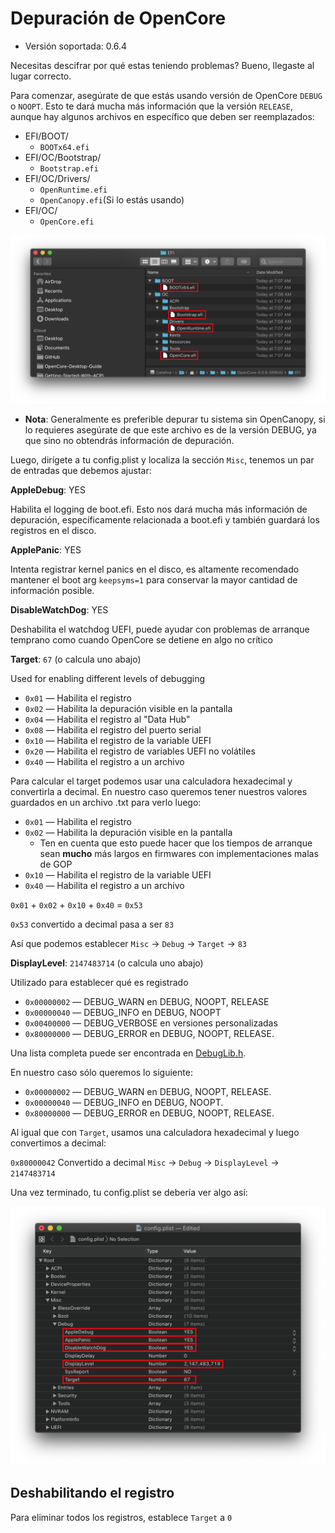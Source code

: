 # Depuración de OpenCore

* Versión soportada: 0.6.4

Necesitas descifrar por qué estas teniendo problemas? Bueno, llegaste al lugar correcto.

Para comenzar, asegúrate de que estás usando versión de OpenCore `DEBUG` o `NOOPT`. Esto te dará mucha más información que la versión `RELEASE`, aunque hay algunos archivos en específico que deben ser reemplazados:

* EFI/BOOT/
  * `BOOTx64.efi`
* EFI/OC/Bootstrap/
  * `Bootstrap.efi`
* EFI/OC/Drivers/
  * `OpenRuntime.efi`
  * `OpenCanopy.efi`(Si lo estás usando)
* EFI/OC/
  * `OpenCore.efi`

![](../images/troubleshooting/debug-md/replace.png)

* **Nota**: Generalmente es preferible depurar tu sistema sin OpenCanopy, si lo requieres asegúrate de que este archivo es de la versión DEBUG, ya que sino no obtendrás información de depuración.

Luego, dirígete a tu config.plist y localiza la sección `Misc`, tenemos un par de entradas que debemos ajustar:

**AppleDebug**: YES

Habilita el logging de boot.efi. Esto nos dará mucha más información de depuración, específicamente relacionada a boot.efi y también guardará los registros en el disco.

**ApplePanic**: YES

Intenta registrar kernel panics en el disco, es altamente recomendado mantener el boot arg `keepsyms=1` para conservar la mayor cantidad de información posible.

**DisableWatchDog**: YES

Deshabilita el watchdog UEFI, puede ayudar con problemas de arranque temprano como cuando OpenCore se detiene en algo no crítico

**Target**: `67` (o calcula uno abajo)

Used for enabling different levels of debugging

* `0x01` — Habilita el registro
* `0x02` — Habilita la depuración visible en la pantalla
* `0x04` — Habilita el registro al "Data Hub"
* `0x08` — Habilita el registro del puerto serial
* `0x10` — Habilita el registro de la variable UEFI
* `0x20` — Habilita el registro de variables UEFI no volátiles
* `0x40` — Habilita el registro a un archivo

Para calcular el target podemos usar una calculadora hexadecimal y convertirla a decimal. En nuestro caso queremos tener nuestros valores guardados en un archivo .txt para verlo luego:

* `0x01` — Habilita el registro
* `0x02` — Habilita la depuración visible en la pantalla
  * Ten en cuenta que esto puede hacer que los tiempos de arranque sean **mucho** más largos en firmwares con implementaciones malas de GOP
* `0x10` — Habilita el registro de la variable UEFI
* `0x40` — Habilita el registro a un archivo

`0x01` + `0x02` + `0x10` + `0x40` = `0x53`

`0x53` convertido a decimal pasa a ser `83`

Así que podemos establecer `Misc` -> `Debug` -> `Target` -> `83`

**DisplayLevel**: `2147483714` (o calcula uno abajo)

Utilizado para establecer qué es registrado

* `0x00000002` — DEBUG\_WARN en DEBUG, NOOPT, RELEASE
* `0x00000040` — DEBUG\_INFO en DEBUG, NOOPT
* `0x00400000` — DEBUG\_VERBOSE en versiones personalizadas
* `0x80000000` — DEBUG\_ERROR en DEBUG, NOOPT, RELEASE.

Una lista completa puede ser encontrada en [DebugLib.h](https://github.com/tianocore/edk2/blob/UDK2018/MdePkg/Include/ibrary/DebugLib.h).

En nuestro caso sólo queremos lo siguiente:

* `0x00000002` — DEBUG\_WARN en DEBUG, NOOPT, RELEASE.
* `0x00000040` — DEBUG\_INFO en DEBUG, NOOPT.
* `0x80000000` — DEBUG\_ERROR en DEBUG, NOOPT, RELEASE.

Al igual que con `Target`, usamos una calculadora hexadecimal y luego convertimos a decimal:

`0x80000042` Convertido a decimal `Misc` -> `Debug` -> `DisplayLevel` -> `2147483714`

Una vez terminado, tu config.plist se debería ver algo así:

![](../images/troubleshooting/debug-md/debug.png)

## Deshabilitando el registro

Para eliminar todos los registros, establece `Target` a `0`

